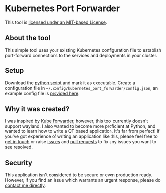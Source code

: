 # Kubernetes Port Forwarder

This tool is [licensed under an MIT-based License](https://raw.githubusercontent.com/JonTheNiceGuy/kubernetes_port_forwarder/main/LICENSE).

## About the tool

This simple tool uses your existing Kubernetes configuration file to establish
port-forward connections to the services and deployments in your cluster.

## Setup

Download the [python script](https://raw.githubusercontent.com/JonTheNiceGuy/kubernetes_port_forwarder/main/kubernetes_port_forwarder.py)
and mark it as executable. Create a configuration file in
`~/.config/kubernetes_port_forwarder/config.json`, an example config file is
[provided here](https://raw.githubusercontent.com/JonTheNiceGuy/kubernetes_port_forwarder/main/example_config.json).

## Why it was created?

I was inspired by [Kube Forwarder](https://kube-forwarder.pixelpoint.io/),
however, this tool currently doesn't support wayland. I also wanted to become
more proficient at Python, and wanted to learn how to write a QT based
application. It's far from perfect! If you've got experience of writing an
application like this, please feel free to [get in touch](mailto:jon@sprig.gs)
or raise [issues](https://github.com/JonTheNiceGuy/kubernetes_port_forwarder/issues)
and [pull requests](https://github.com/JonTheNiceGuy/kubernetes_port_forwarder/pulls)
to fix any issues you want to see resolved.

## Security

This application isn't considered to be secure or even production ready.
However, if you find an issue which warrants an urgent response, please do
[contact me directly](mailto:jon@sprig.gs?subject=Kubernetes%20Port%20Forwarder%20-%20Security%20issue%identified).
